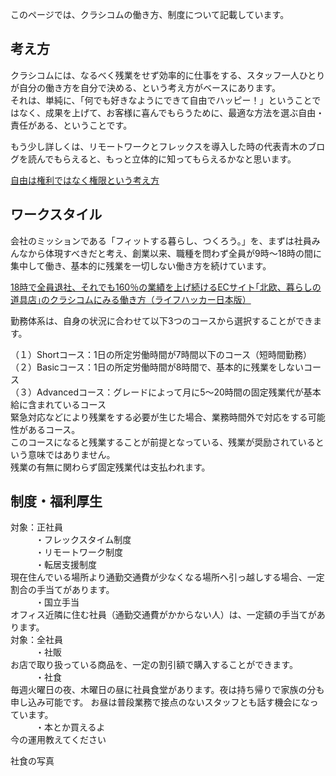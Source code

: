 
このページでは、クラシコムの働き方、制度について記載しています。


## 考え方

クラシコムには、なるべく残業をせず効率的に仕事をする、スタッフ一人ひとりが自分の働き方を自分で決める、という考え方がベースにあります。  
それは、単純に、「何でも好きなようにできて自由でハッピー！」ということではなく、成果を上げて、お客様に喜んでもらうために、最適な方法を選ぶ自由・責任がある、ということです。  

もう少し詳しくは、リモートワークとフレックスを導入した時の代表青木のブログを読んでもらえると、もっと立体的に知ってもらえるかなと思います。  

[自由は権利ではなく権限という考え方](https://note.mu/kohei_a/n/n679b6c0f610b)


## ワークスタイル
会社のミッションである「フィットする暮らし、つくろう。」を、まずは社員みんなから体現すべきだと考え、創業以来、職種を問わず全員が9時〜18時の間に集中して働き、基本的に残業を一切しない働き方を続けています。  

[18時で全員退社、それでも160％の業績を上げ続けるECサイト｢北欧、暮らしの道具店｣のクラシコムにみる働き方（ライフハッカー日本版）](https://www.lifehacker.jp/2015/04/150406kurashicom_interview.html)

勤務体系は、自身の状況に合わせて以下3つのコースから選択することができます。

（１）Shortコース：1日の所定労働時間が7時間以下のコース（短時間勤務）  
（２）Basicコース：1日の所定労働時間が8時間で、基本的に残業をしないコース  
（３）Advancedコース：グレードによって月に5〜20時間の固定残業代が基本給に含まれているコース  
緊急対応などにより残業をする必要が生じた場合、業務時間外で対応をする可能性があるコース。  
このコースになると残業することが前提となっている、残業が奨励されているという意味ではありません。  
残業の有無に関わらず固定残業代は支払われます。  

## 制度・福利厚生

<dl>
 <dt>対象：正社員</dt>
 <dd>・フレックスタイム制度</dd>
 <dd>・リモートワーク制度</dd>
 <dd>・転居支援制度</dd> 現在住んでいる場所より通勤交通費が少なくなる場所へ引っ越しする場合、一定割合の手当てがあります。  
 <dd>・国立手当</dd> オフィス近隣に住む社員（通勤交通費がかからない人）は、一定額の手当てがあります。  

 <dt>対象：全社員</dt>
 <dd>・社販</dd> お店で取り扱っている商品を、一定の割引額で購入することができます。  

 <dd>・社食</dd> 毎週火曜日の夜、木曜日の昼に社員食堂があります。夜は持ち帰りで家族の分も申し込み可能です。  お昼は普段業務で接点のないスタッフとも話す機会になっています。  
 <dd>・本とか買えるよ</dd> 今の運用教えてください

社食の写真

</dl>




